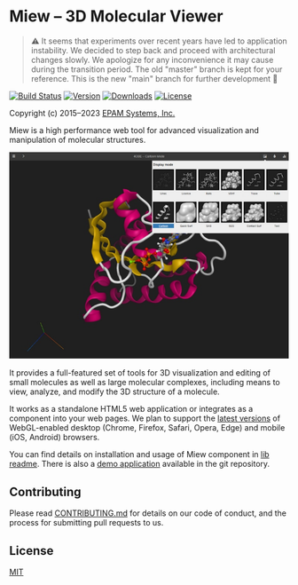 # Miew – 3D Molecular Viewer

> ⚠ It seems that experiments over recent years have led to application instability. We decided
> to step back and proceed with architectural changes slowly. We apologize for any inconvenience
> it may cause during the transition period. The old "master" branch is kept for your reference.
> This is the new "main" branch for further development 🚀 


[![Build Status](https://img.shields.io/appveyor/ci/paulsmirnov/miew/main.svg)](https://ci.appveyor.com/project/paulsmirnov/miew/branch/main)
[![Version](https://img.shields.io/npm/v/miew)](https://www.npmjs.com/package/miew?activeTab=versions)
[![Downloads](https://img.shields.io/npm/dm/miew)](https://www.npmjs.com/package/miew?activeTab=versions)
[![License](https://img.shields.io/badge/license-MIT-green)](./LICENSE.md)

Copyright (c) 2015–2023 [EPAM Systems, Inc.](https://www.epam.com/)

Miew is a high performance web tool for advanced visualization and manipulation of molecular
structures.

![Screenshot](README.png)

It provides a full-featured set of tools for 3D visualization and editing of small molecules as
well as large molecular complexes, including means to view, analyze, and modify the 3D structure
of a molecule. 

It works as a standalone HTML5 web application or integrates as a component into 
your web pages. We plan to support the [latest versions](https://browsehappy.com/) of WebGL-enabled desktop (Chrome,
Firefox, Safari, Opera, Edge) and mobile (iOS, Android) browsers.

You can find details on installation and usage of Miew component in [lib readme].
There is also a [demo application] available in the git repository.

[tutorials]: docs/tutorials/embed.md
[examples]: examples/
[lib readme]: packages/lib/README.md
[demo application]: https://miew.opensource.epam.com/

## Contributing

Please read [CONTRIBUTING.md](CONTRIBUTING.md) for details on our code of conduct, and the process for submitting pull requests to us.

## License

[MIT](LICENSE.md)
